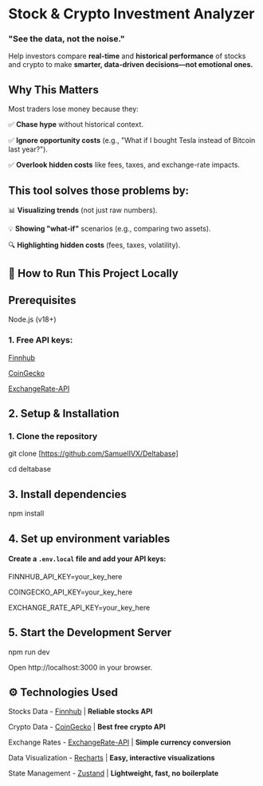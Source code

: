 # <b>Stock & Crypto Investment Analyzer</b>
### <b>"See the data, not the noise."</b>

Help investors compare <b>real-time</b> and <b>historical performance</b> of stocks and crypto to make <b>smarter, data-driven decisions—not emotional ones.</b>

## Why This Matters
Most traders lose money because they:

✅ <b>Chase hype</b> without historical context.

✅ <b>Ignore opportunity costs</b> (e.g., "What if I bought Tesla instead of Bitcoin last year?").

✅ <b>Overlook hidden costs</b> like fees, taxes, and exchange-rate impacts.

## This tool solves those problems by:

📊 <b>Visualizing trends</b> (not just raw numbers).

💡 <b>Showing "what-if"</b> scenarios (e.g., comparing two assets).

🔍 <b>Highlighting hidden costs</b> (fees, taxes, volatility).

## 🚀 How to Run This Project Locally
## Prerequisites
Node.js (v18+)

### 1. Free API keys:
[Finnhub](https://finnhub.io/)

[CoinGecko](https://www.coingecko.com/en/api)

[ExchangeRate-API](https://www.exchangerate-api.com/)

## 2. Setup & Installation
### 1. Clone the repository
git clone [https://github.com/SamuelIVX/Deltabase]

cd deltabase

## 3. Install dependencies
npm install

## 4. Set up environment variables
#### Create a `.env.local` file and add your API keys:

FINNHUB_API_KEY=your_key_here

COINGECKO_API_KEY=your_key_here

EXCHANGE_RATE_API_KEY=your_key_here

## 5. Start the Development Server
npm run dev

Open http://localhost:3000 in your browser.

## ⚙️ Technologies Used
Stocks Data - [Finnhub](https://finnhub.io/) | <b>Reliable stocks API</b>

Crypto Data - [CoinGecko](https://www.coingecko.com/en/api) | <b>Best free crypto API</b>

Exchange Rates - [ExchangeRate-API](https://www.exchangerate-api.com/) | <b>Simple currency conversion</b>

Data Visualization - [Recharts](https://recharts.org/en-US/) | <b>Easy, interactive visualizations</b>

State Management - [Zustand](https://github.com/pmndrs/zustand) | <b>Lightweight, fast, no boilerplate</b>